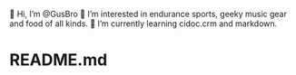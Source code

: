 👋 Hi, I’m @GusBro
👀 I’m interested in endurance sports, geeky music gear and food of all kinds.
🌱 I’m currently learning cidoc.crm and markdown.
# README.md
